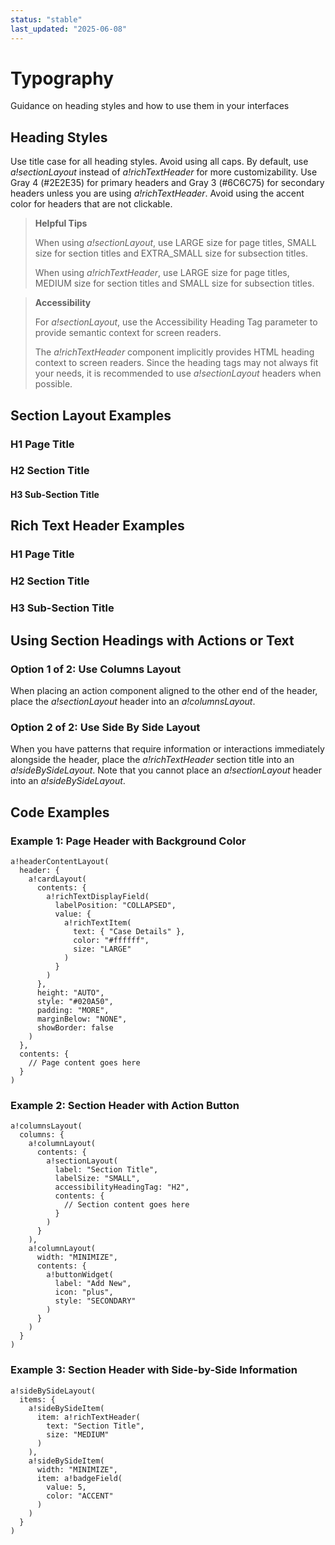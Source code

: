 ```yaml
---
status: "stable"
last_updated: "2025-06-08"
---
```


# Typography

Guidance on heading styles and how to use them in your interfaces

## Heading Styles

Use title case for all heading styles. Avoid using all caps. By default, use *a!sectionLayout* instead of *a!richTextHeader* for more customizability. Use Gray 4 (#2E2E35) for primary headers and Gray 3 (#6C6C75) for secondary headers unless you are using *a!richTextHeader*. Avoid using the accent color for headers that are not clickable.

> **Helpful Tips**
>
> When using *a!sectionLayout*, use LARGE size for page titles, SMALL size for section titles and EXTRA_SMALL size for subsection titles.
>
> When using *a!richTextHeader*, use LARGE size for page titles, MEDIUM size for section titles and SMALL size for subsection titles.

> **Accessibility**
>
> For *a!sectionLayout*, use the Accessibility Heading Tag parameter to provide semantic context for screen readers.
>
> The *a!richTextHeader* component implicitly provides HTML heading context to screen readers. Since the heading tags may not always fit your needs, it is recommended to use *a!sectionLayout* headers when possible.

## Section Layout Examples

### H1 Page Title

### H2 Section Title

#### H3 Sub-Section Title

## Rich Text Header Examples

### H1 Page Title

### H2 Section Title

### H3 Sub-Section Title

## Using Section Headings with Actions or Text

### Option 1 of 2: Use Columns Layout

When placing an action component aligned to the other end of the header, place the *a!sectionLayout* header into an *a!columnsLayout*.

### Option 2 of 2: Use Side By Side Layout

When you have patterns that require information or interactions immediately alongside the header, place the *a!richTextHeader* section title into an *a!sideBySideLayout*. Note that you cannot place an *a!sectionLayout* header into an *a!sideBySideLayout*.

## Code Examples

### Example 1: Page Header with Background Color

```
a!headerContentLayout(
  header: {
    a!cardLayout(
      contents: {
        a!richTextDisplayField(
          labelPosition: "COLLAPSED",
          value: {
            a!richTextItem(
              text: { "Case Details" },
              color: "#ffffff",
              size: "LARGE"
            )
          }
        )
      },
      height: "AUTO",
      style: "#020A50",
      padding: "MORE",
      marginBelow: "NONE",
      showBorder: false
    )
  },
  contents: {
    // Page content goes here
  }
)
```

### Example 2: Section Header with Action Button

```
a!columnsLayout(
  columns: {
    a!columnLayout(
      contents: {
        a!sectionLayout(
          label: "Section Title",
          labelSize: "SMALL",
          accessibilityHeadingTag: "H2",
          contents: {
            // Section content goes here
          }
        )
      }
    ),
    a!columnLayout(
      width: "MINIMIZE",
      contents: {
        a!buttonWidget(
          label: "Add New",
          icon: "plus",
          style: "SECONDARY"
        )
      }
    )
  }
)
```

### Example 3: Section Header with Side-by-Side Information

```
a!sideBySideLayout(
  items: {
    a!sideBySideItem(
      item: a!richTextHeader(
        text: "Section Title",
        size: "MEDIUM"
      )
    ),
    a!sideBySideItem(
      width: "MINIMIZE",
      item: a!badgeField(
        value: 5,
        color: "ACCENT"
      )
    )
  }
)
```
